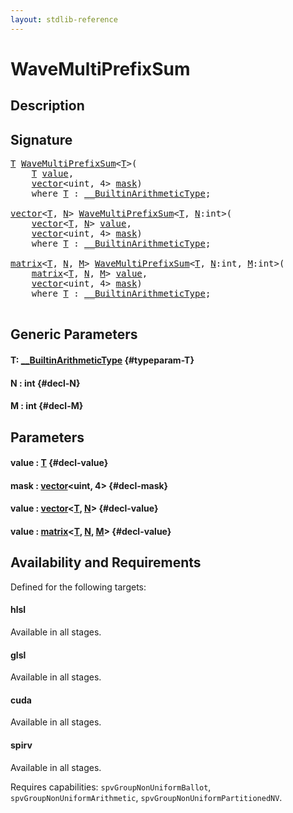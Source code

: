 ```yaml
---
layout: stdlib-reference
---
```


# WaveMultiPrefixSum

## Description





## Signature 

<pre>
<a href="/stdlib-reference/global-decls/wavemultiprefixsum-049f#typeparam-T" class="code_type">T</a> <a href="/stdlib-reference/global-decls/wavemultiprefixsum-049f">WaveMultiPrefixSum</a>&lt;<a href="/stdlib-reference/global-decls/wavemultiprefixsum-049f#typeparam-T" class="code_type">T</a>&gt;(
    <a href="/stdlib-reference/global-decls/wavemultiprefixsum-049f#typeparam-T" class="code_type">T</a> <a href="/stdlib-reference/global-decls/wavemultiprefixsum-049f#decl-value" class="code_param">value</a>,
    <a href="/stdlib-reference/types/vector/index" class="code_type">vector</a>&lt;<span class="code_keyword">uint</span>, 4&gt; <a href="/stdlib-reference/global-decls/wavemultiprefixsum-049f#decl-mask" class="code_param">mask</a>)
    <span class='code_keyword'>where</span> <a href="/stdlib-reference/global-decls/wavemultiprefixsum-049f#typeparam-T" class="code_type">T</a> : <a href="/stdlib-reference/interfaces/0_builtinarithmetictype-029j/index" class="code_type">__BuiltinArithmeticType</a>;

<a href="/stdlib-reference/types/vector/index" class="code_type">vector</a>&lt;<a href="/stdlib-reference/global-decls/wavemultiprefixsum-049f#typeparam-T" class="code_type">T</a>, <a href="/stdlib-reference/global-decls/wavemultiprefixsum-049f#decl-N" class="code_var">N</a>&gt; <a href="/stdlib-reference/global-decls/wavemultiprefixsum-049f">WaveMultiPrefixSum</a>&lt;<a href="/stdlib-reference/global-decls/wavemultiprefixsum-049f#typeparam-T" class="code_type">T</a>, <a href="/stdlib-reference/global-decls/wavemultiprefixsum-049f#decl-N" class="code_var">N</a>:<span class="code_keyword">int</span>&gt;(
    <a href="/stdlib-reference/types/vector/index" class="code_type">vector</a>&lt;<a href="/stdlib-reference/global-decls/wavemultiprefixsum-049f#typeparam-T" class="code_type">T</a>, <a href="/stdlib-reference/global-decls/wavemultiprefixsum-049f#decl-N" class="code_var">N</a>&gt; <a href="/stdlib-reference/global-decls/wavemultiprefixsum-049f#decl-value" class="code_param">value</a>,
    <a href="/stdlib-reference/types/vector/index" class="code_type">vector</a>&lt;<span class="code_keyword">uint</span>, 4&gt; <a href="/stdlib-reference/global-decls/wavemultiprefixsum-049f#decl-mask" class="code_param">mask</a>)
    <span class='code_keyword'>where</span> <a href="/stdlib-reference/global-decls/wavemultiprefixsum-049f#typeparam-T" class="code_type">T</a> : <a href="/stdlib-reference/interfaces/0_builtinarithmetictype-029j/index" class="code_type">__BuiltinArithmeticType</a>;

<a href="/stdlib-reference/types/matrix/index" class="code_type">matrix</a>&lt;<a href="/stdlib-reference/global-decls/wavemultiprefixsum-049f#typeparam-T" class="code_type">T</a>, <a href="/stdlib-reference/global-decls/wavemultiprefixsum-049f#decl-N" class="code_var">N</a>, <a href="/stdlib-reference/global-decls/wavemultiprefixsum-049f#decl-M" class="code_var">M</a>&gt; <a href="/stdlib-reference/global-decls/wavemultiprefixsum-049f">WaveMultiPrefixSum</a>&lt;<a href="/stdlib-reference/global-decls/wavemultiprefixsum-049f#typeparam-T" class="code_type">T</a>, <a href="/stdlib-reference/global-decls/wavemultiprefixsum-049f#decl-N" class="code_var">N</a>:<span class="code_keyword">int</span>, <a href="/stdlib-reference/global-decls/wavemultiprefixsum-049f#decl-M" class="code_var">M</a>:<span class="code_keyword">int</span>&gt;(
    <a href="/stdlib-reference/types/matrix/index" class="code_type">matrix</a>&lt;<a href="/stdlib-reference/global-decls/wavemultiprefixsum-049f#typeparam-T" class="code_type">T</a>, <a href="/stdlib-reference/global-decls/wavemultiprefixsum-049f#decl-N" class="code_var">N</a>, <a href="/stdlib-reference/global-decls/wavemultiprefixsum-049f#decl-M" class="code_var">M</a>&gt; <a href="/stdlib-reference/global-decls/wavemultiprefixsum-049f#decl-value" class="code_param">value</a>,
    <a href="/stdlib-reference/types/vector/index" class="code_type">vector</a>&lt;<span class="code_keyword">uint</span>, 4&gt; <a href="/stdlib-reference/global-decls/wavemultiprefixsum-049f#decl-mask" class="code_param">mask</a>)
    <span class='code_keyword'>where</span> <a href="/stdlib-reference/global-decls/wavemultiprefixsum-049f#typeparam-T" class="code_type">T</a> : <a href="/stdlib-reference/interfaces/0_builtinarithmetictype-029j/index" class="code_type">__BuiltinArithmeticType</a>;

</pre>

## Generic Parameters

#### T: [\_\_BuiltinArithmeticType](/stdlib-reference/interfaces/0_builtinarithmetictype-029j/index) {#typeparam-T}
#### N  : int {#decl-N}
#### M  : int {#decl-M}

## Parameters

#### value  : [T](/stdlib-reference/global-decls/wavemultiprefixsum-049f#typeparam-T) {#decl-value}
#### mask  : [vector](/stdlib-reference/types/vector/index)\<uint, 4\> {#decl-mask}
#### value  : [vector](/stdlib-reference/types/vector/index)\<[T](/stdlib-reference/types/vector/index#typeparam-T), [N](/stdlib-reference/types/vector/index#decl-N)\> {#decl-value}
#### value  : [matrix](/stdlib-reference/types/matrix/index)\<[T](/stdlib-reference/types/matrix/t-0), [N](/stdlib-reference/types/matrix/index#decl-N), [M](/stdlib-reference/types/matrix/index#decl-M)\> {#decl-value}

## Availability and Requirements

Defined for the following targets:

#### hlsl
Available in all stages.

#### glsl
Available in all stages.

#### cuda
Available in all stages.

#### spirv
Available in all stages.

Requires capabilities: `spvGroupNonUniformBallot`, `spvGroupNonUniformArithmetic`, `spvGroupNonUniformPartitionedNV`.


